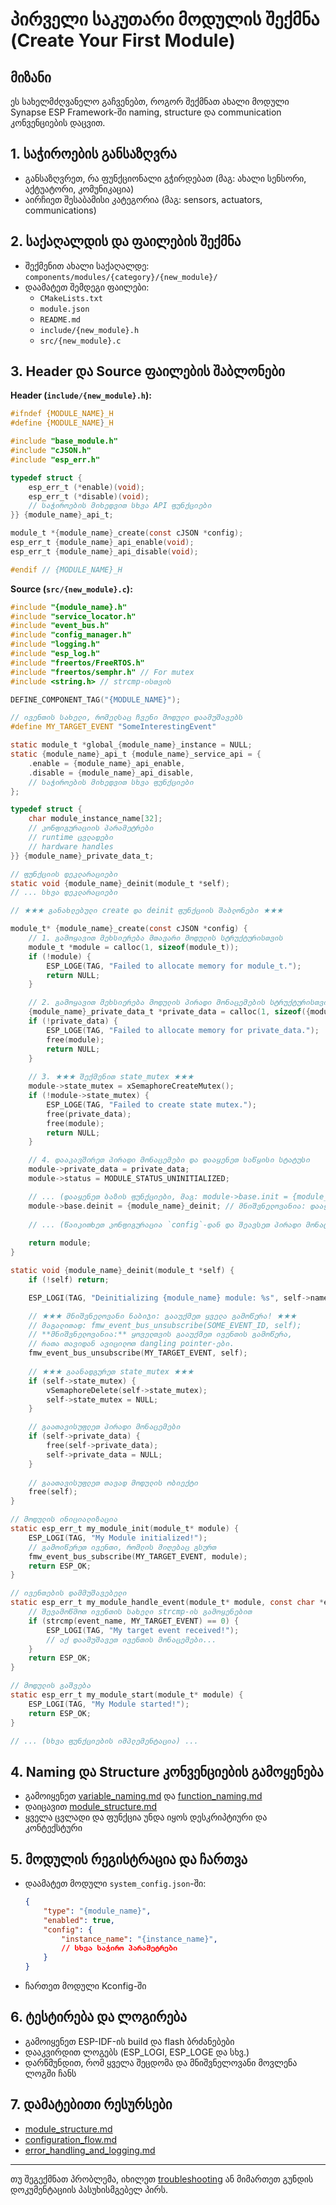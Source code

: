 # პირველი საკუთარი მოდულის შექმნა (Create Your First Module)

## მიზანი

ეს სახელმძღვანელო გაჩვენებთ, როგორ შექმნათ ახალი მოდული Synapse ESP Framework-ში naming, structure და communication კონვენციების დაცვით.

## 1. საჭიროების განსაზღვრა

- განსაზღვრეთ, რა ფუნქციონალი გჭირდებათ (მაგ: ახალი სენსორი, აქტუატორი, კომუნიკაცია)
- აირჩიეთ შესაბამისი კატეგორია (მაგ: sensors, actuators, communications)

## 2. საქაღალდის და ფაილების შექმნა

- შექმენით ახალი საქაღალდე: `components/modules/{category}/{new_module}/`
- დაამატეთ შემდეგი ფაილები:
  - `CMakeLists.txt`
  - `module.json`
  - `README.md`
  - `include/{new_module}.h`
  - `src/{new_module}.c`

## 3. Header და Source ფაილების შაბლონები

**Header (`include/{new_module}.h`):**

```c
#ifndef {MODULE_NAME}_H
#define {MODULE_NAME}_H

#include "base_module.h"
#include "cJSON.h"
#include "esp_err.h"

typedef struct {
    esp_err_t (*enable)(void);
    esp_err_t (*disable)(void);
    // საჭიროების მიხედვით სხვა API ფუნქციები
}} {module_name}_api_t;

module_t *{module_name}_create(const cJSON *config);
esp_err_t {module_name}_api_enable(void);
esp_err_t {module_name}_api_disable(void);

#endif // {MODULE_NAME}_H
```

**Source (`src/{new_module}.c`):**

```c
#include "{module_name}.h"
#include "service_locator.h"
#include "event_bus.h"
#include "config_manager.h"
#include "logging.h"
#include "esp_log.h"
#include "freertos/FreeRTOS.h"
#include "freertos/semphr.h" // For mutex
#include <string.h> // strcmp-ისთვის

DEFINE_COMPONENT_TAG("{MODULE_NAME}");

// ივენთის სახელი, რომელსაც ჩვენი მოდული დაამუშავებს
#define MY_TARGET_EVENT "SomeInterestingEvent"

static module_t *global_{module_name}_instance = NULL;
static {module_name}_api_t {module_name}_service_api = {
    .enable = {module_name}_api_enable,
    .disable = {module_name}_api_disable,
    // საჭიროების მიხედვით სხვა ფუნქციები
};

typedef struct {
    char module_instance_name[32];
    // კონფიგურაციის პარამეტრები
    // runtime ცვლადები
    // hardware handles
}} {module_name}_private_data_t;

// ფუნქციის დეკლარაციები
static void {module_name}_deinit(module_t *self);
// ... სხვა დეკლარაციები

// ★★★ განახლებული create და deinit ფუნქციის შაბლონები ★★★

module_t* {module_name}_create(const cJSON *config) {
    // 1. გამოყავით მეხსიერება მთავარი მოდულის სტრუქტურისთვის
    module_t *module = calloc(1, sizeof(module_t));
    if (!module) {
        ESP_LOGE(TAG, "Failed to allocate memory for module_t.");
        return NULL;
    }

    // 2. გამოყავით მეხსიერება მოდულის პირადი მონაცემების სტრუქტურისთვის
    {module_name}_private_data_t *private_data = calloc(1, sizeof({module_name}_private_data_t));
    if (!private_data) {
        ESP_LOGE(TAG, "Failed to allocate memory for private_data.");
        free(module);
        return NULL;
    }
    
    // 3. ★★★ შექმენით state_mutex ★★★
    module->state_mutex = xSemaphoreCreateMutex();
    if (!module->state_mutex) {
        ESP_LOGE(TAG, "Failed to create state mutex.");
        free(private_data);
        free(module);
        return NULL;
    }

    // 4. დააკავშირეთ პირადი მონაცემები და დააყენეთ საწყისი სტატუსი
    module->private_data = private_data;
    module->status = MODULE_STATUS_UNINITIALIZED;

    // ... (დააყენეთ ბაზის ფუნქციები, მაგ: module->base.init = {module_name}_init;) ...
    module->base.deinit = {module_name}_deinit; // მნიშვნელოვანია: დააყენეთ deinit ფუნქცია
    
    // ... (წაიკითხეთ კონფიგურაცია `config`-დან და შეავსეთ პირადი მონაცემები) ...
    
    return module;
}

static void {module_name}_deinit(module_t *self) {
    if (!self) return;

    ESP_LOGI(TAG, "Deinitializing {module_name} module: %s", self->name);

    // ★★★ მნიშვნელოვანი ნაბიჯი: გააუქმეთ ყველა გამოწერა! ★★★
    // მაგალითად: fmw_event_bus_unsubscribe(SOME_EVENT_ID, self);
    // **მნიშვნელოვანია:** ყოველთვის გააუქმეთ ივენთის გამოწერა,
    // რათა თავიდან ავიცილოთ dangling pointer-ები.
    fmw_event_bus_unsubscribe(MY_TARGET_EVENT, self);
    
    // ★★★ გაანადგურეთ state_mutex ★★★
    if (self->state_mutex) {
        vSemaphoreDelete(self->state_mutex);
        self->state_mutex = NULL;
    }

    // გაათავისუფლეთ პირადი მონაცემები
    if (self->private_data) {
        free(self->private_data);
        self->private_data = NULL;
    }
    
    // გაათავისუფლეთ თავად მოდულის ობიექტი
    free(self);
}

// მოდულის ინიციალიზაცია
static esp_err_t my_module_init(module_t* module) {
    ESP_LOGI(TAG, "My Module initialized!");
    // გამოიწერეთ ივენთი, რომლის მიღებაც გსურთ
    fmw_event_bus_subscribe(MY_TARGET_EVENT, module);
    return ESP_OK;
}

// ივენთების დამმუშავებელი
static esp_err_t my_module_handle_event(module_t* module, const char *event_name, event_data_wrapper_t* data) {
    // შევამოწმოთ ივენთის სახელი strcmp-ის გამოყენებით
    if (strcmp(event_name, MY_TARGET_EVENT) == 0) {
        ESP_LOGI(TAG, "My target event received!");
        // აქ დაამუშავეთ ივენთის მონაცემები...
    }
    return ESP_OK;
}

// მოდულის გაშვება
static esp_err_t my_module_start(module_t* module) {
    ESP_LOGI(TAG, "My Module started!");
    return ESP_OK;
}

// ... (სხვა ფუნქციების იმპლემენტაცია) ...
```

## 4. Naming და Structure კონვენციების გამოყენება

- გამოიყენეთ [variable_naming.md](../convention/variable_naming.md) და [function_naming.md](../convention/function_naming.md)
- დაიცავით [module_structure.md](../convention/module_structure.md)
- ყველა ცვლადი და ფუნქცია უნდა იყოს დესკრიპტიური და კონტექსტური

## 5. მოდულის რეგისტრაცია და ჩართვა

- დაამატეთ მოდული `system_config.json`-ში:

  ```json
  {
      "type": "{module_name}",
      "enabled": true,
      "config": {
          "instance_name": "{instance_name}",
          // სხვა საჭირო პარამეტრები
      }
  }
  ```

- ჩართეთ მოდული Kconfig-ში

## 6. ტესტირება და ლოგირება

- გამოიყენეთ ESP-IDF-ის build და flash ბრძანებები
- დააკვირდით ლოგებს (ESP_LOGI, ESP_LOGE და სხვ.)
- დარწმუნდით, რომ ყველა შეცდომა და მნიშვნელოვანი მოვლენა ლოგში ჩანს

## 7. დამატებითი რესურსები

- [module_structure.md](../convention/module_structure.md)
- [configuration_flow.md](../structure/configuration_flow.md)
- [error_handling_and_logging.md](../structure/error_handling_and_logging.md)

---

თუ შეგექმნათ პრობლემა, იხილეთ [troubleshooting](../troubleshooting/) ან მიმართეთ გუნდის დოკუმენტაციის პასუხისმგებელ პირს.
